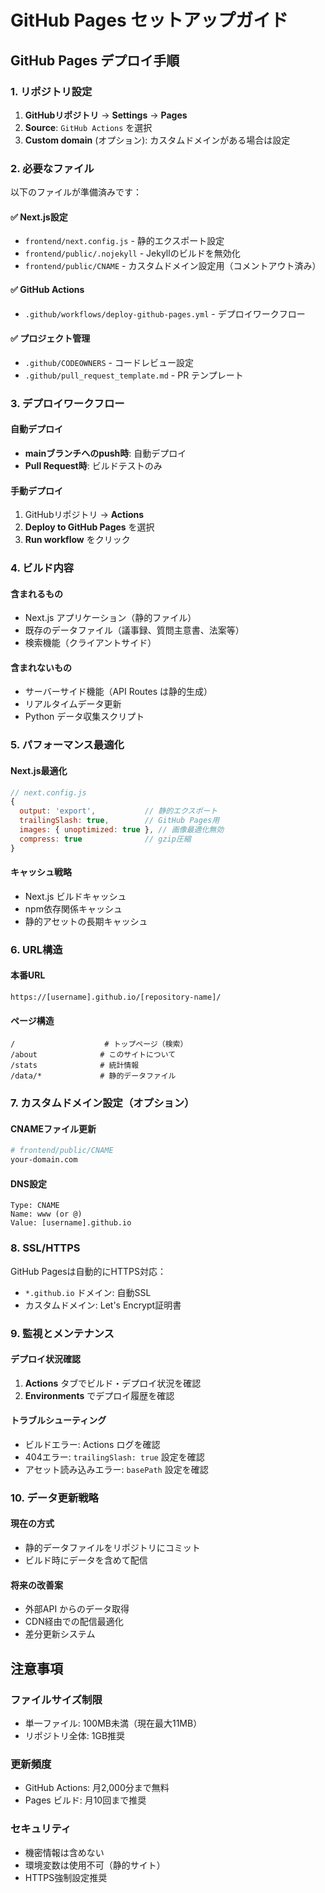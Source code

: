 # GitHub Pages セットアップガイド

## GitHub Pages デプロイ手順

### 1. リポジトリ設定

1. **GitHubリポジトリ** → **Settings** → **Pages**
2. **Source**: `GitHub Actions` を選択
3. **Custom domain** (オプション): カスタムドメインがある場合は設定

### 2. 必要なファイル

以下のファイルが準備済みです：

#### ✅ Next.js設定
- `frontend/next.config.js` - 静的エクスポート設定
- `frontend/public/.nojekyll` - Jekyllのビルドを無効化
- `frontend/public/CNAME` - カスタムドメイン設定用（コメントアウト済み）

#### ✅ GitHub Actions
- `.github/workflows/deploy-github-pages.yml` - デプロイワークフロー

#### ✅ プロジェクト管理
- `.github/CODEOWNERS` - コードレビュー設定
- `.github/pull_request_template.md` - PR テンプレート

### 3. デプロイワークフロー

#### 自動デプロイ
- **mainブランチへのpush時**: 自動デプロイ
- **Pull Request時**: ビルドテストのみ

#### 手動デプロイ
1. GitHubリポジトリ → **Actions**
2. **Deploy to GitHub Pages** を選択
3. **Run workflow** をクリック

### 4. ビルド内容

#### 含まれるもの
- Next.js アプリケーション（静的ファイル）
- 既存のデータファイル（議事録、質問主意書、法案等）
- 検索機能（クライアントサイド）

#### 含まれないもの
- サーバーサイド機能（API Routes は静的生成）
- リアルタイムデータ更新
- Python データ収集スクリプト

### 5. パフォーマンス最適化

#### Next.js最適化
```javascript
// next.config.js
{
  output: 'export',           // 静的エクスポート
  trailingSlash: true,        // GitHub Pages用
  images: { unoptimized: true }, // 画像最適化無効
  compress: true              // gzip圧縮
}
```

#### キャッシュ戦略
- Next.js ビルドキャッシュ
- npm依存関係キャッシュ
- 静的アセットの長期キャッシュ

### 6. URL構造

#### 本番URL
```
https://[username].github.io/[repository-name]/
```

#### ページ構造
```
/                    # トップページ（検索）
/about              # このサイトについて
/stats              # 統計情報
/data/*             # 静的データファイル
```

### 7. カスタムドメイン設定（オプション）

#### CNAMEファイル更新
```bash
# frontend/public/CNAME
your-domain.com
```

#### DNS設定
```
Type: CNAME
Name: www (or @)
Value: [username].github.io
```

### 8. SSL/HTTPS

GitHub Pagesは自動的にHTTPS対応：
- `*.github.io` ドメイン: 自動SSL
- カスタムドメイン: Let's Encrypt証明書

### 9. 監視とメンテナンス

#### デプロイ状況確認
1. **Actions** タブでビルド・デプロイ状況を確認
2. **Environments** でデプロイ履歴を確認

#### トラブルシューティング
- ビルドエラー: Actions ログを確認
- 404エラー: `trailingSlash: true` 設定を確認
- アセット読み込みエラー: `basePath` 設定を確認

### 10. データ更新戦略

#### 現在の方式
- 静的データファイルをリポジトリにコミット
- ビルド時にデータを含めて配信

#### 将来の改善案
- 外部API からのデータ取得
- CDN経由での配信最適化
- 差分更新システム

## 注意事項

### ファイルサイズ制限
- 単一ファイル: 100MB未満（現在最大11MB）
- リポジトリ全体: 1GB推奨

### 更新頻度
- GitHub Actions: 月2,000分まで無料
- Pages ビルド: 月10回まで推奨

### セキュリティ
- 機密情報は含めない
- 環境変数は使用不可（静的サイト）
- HTTPS強制設定推奨
